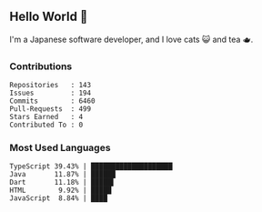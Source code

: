 ## Hello World 👋

I'm a Japanese software developer, and I love cats 😺 and tea 🫖.

### Contributions

    Repositories   : 143
    Issues         : 194
    Commits        : 6460
    Pull-Requests  : 499
    Stars Earned   : 4
    Contributed To : 0

### Most Used Languages

    TypeScript 39.43% | ████████████████████
    Java       11.87% | ██████
    Dart       11.18% | █████▌
    HTML        9.92% | █████
    JavaScript  8.84% | ████

